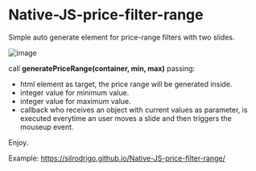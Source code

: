 # Native-JS-price-filter-range
Simple auto generate element for price-range filters with two slides.

![image](https://user-images.githubusercontent.com/86023272/179371055-2ea94e6f-2485-4b45-856e-eef1e4720f2e.png)


call **generatePriceRange(container, min, max)** passing:
 - html element as target, the price range will be generated inside.
 - integer value for minimum value.
 - integer value for maximum value.
 - callback who receives an object with current values as parameter, is executed everytime an user moves a slide and then triggers the mouseup event.
 
 Enjoy. 
 
 Example: https://silrodrigo.github.io/Native-JS-price-filter-range/
